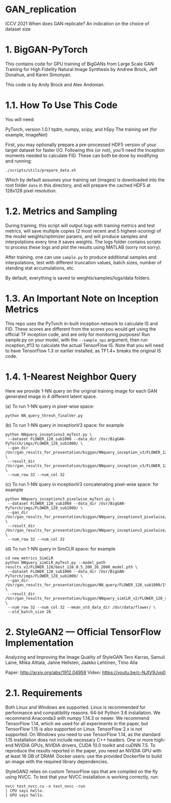 # GAN_replication
ICCV 2021 When does GAN replicate? An indication on the choice of dataset size

# 1. BigGAN-PyTorch
This contains code for GPU training of BigGANs from Large Scale GAN Training for High Fidelity Natural Image Synthesis by Andrew Brock, Jeff Donahue, and Karen Simonyan.

This code is by Andy Brock and Alex Andonian.

# 1.1. How To Use This Code
You will need:

PyTorch, version 1.0.1
tqdm, numpy, scipy, and h5py
The training set (for example, ImageNet)

First, you may optionally prepare a pre-processed HDF5 version of your target dataset for faster I/O. Following this (or not), you'll need the Inception moments needed to calculate FID. These can both be done by modifying and running:
```
./scripts/utils/prepare_data.sh
```
Which by default assumes your training set (images) is downloaded into the root folder ```data``` in this directory, and will prepare the cached HDF5 at 128x128 pixel resolution.

# 1.2. Metrics and Sampling
During training, this script will output logs with training metrics and test metrics, will save multiple copies (2 most recent and 5 highest-scoring) of the model weights/optimizer params, and will produce samples and interpolations every time it saves weights. The logs folder contains scripts to process these logs and plot the results using MATLAB (sorry not sorry).

After training, one can use ```sample.py``` to produce additional samples and interpolations, test with different truncation values, batch sizes, number of standing stat accumulations, etc. 

By default, everything is saved to weights/samples/logs/data folders.

# 1.3. An Important Note on Inception Metrics
This repo uses the PyTorch in-built inception network to calculate IS and FID. These scores are different from the scores you would get using the official TF inception code, and are only for monitoring purposes! Run sample.py on your model, with the ```--sample_npz``` argument, then run inception_tf13 to calculate the actual TensorFlow IS. Note that you will need to have TensorFlow 1.3 or earlier installed, as TF1.4+ breaks the original IS code.

# 1.4. 1-Nearest Neighbor Query
Here we provide 1-NN query on the original training image for each GAN generated image in 4 different latent space.

(a) To run 1-NN query in pixel-wise space:
```
python NN_query_thresh_finalVer.py
```
(b) To run 1-NN query in inceptionV3 space: for example
```
python NNquery_inceptionv3_myTest.py \
 --dataset FLOWER_128_sub1000 --data_dir /Usr/BigGAN-PyTorch/imgs/FLOWER_128_sub1000/ \
 --gan_dir /Usr/gan_results_for_presentation/biggan/NNquery_inception_v3/FLOWER_128_sub1000/Itr38950/view_sampleSheetImgs/ \
 --result_dir /Usr/gan_results_for_presentation/biggan/NNquery_inception_v3/FLOWER_128_sub1000/Itr38950/ \
 --num_row 32 --num_col 32 
```
(c) To run 1-NN query in inceptionV3 concatenating pixel-wise space: for example
```
python NNquery_inceptionv3_pixelwise_myTest.py \
 --dataset FLOWER_128_sub1000 --data_dir /Usr/BigGAN-PyTorch/imgs/FLOWER_128_sub1000/ \
 --gan_dir /Usr/gan_results_for_presentation/biggan/NNquery_inceptionv3_pixelwise/FLOWER_128_sub1000/Itr38950/view_sampleSheetImgs/ \
 --result_dir /Usr/gan_results_for_presentation/biggan/NNquery_inceptionv3_pixelwise/FLOWER_128_sub1000/Itr38950/ \
 --num_row 32 --num_col 32
 ```
(d) To run 1-NN query in SimCLR space: for example
```
cd new_metrics_SimCLR
python NNquery_simCLR_myTest.py --model_path results_v2/FLOWER_128/best_128_0.5_200_26_2000_model.pth \
 --dataset FLOWER_128_sub1000 --data_dir /Usr/BigGAN-PyTorch/imgs/FLOWER_128_sub1000/ \
 --gan_dir /Usr/gan_results_for_presentation/biggan/NN_query/FLOWER_128_sub1000/Itr38950/view_sampleSheetImgs/ \
 --result_dir /Usr/gan_results_for_presentation/biggan/NNquery_simCLR_v2/FLOWER_128_sub1000/Itr38950/ \
 --num_row 32 --num_col 32 --mean_std_data_dir /Usr/data/flower/ \
 --old_batch_size 26
```

# 2. StyleGAN2 — Official TensorFlow Implementation
Analyzing and Improving the Image Quality of StyleGAN
Tero Karras, Samuli Laine, Miika Aittala, Janne Hellsten, Jaakko Lehtinen, Timo Aila

Paper: http://arxiv.org/abs/1912.04958
Video: https://youtu.be/c-NJtV9Jvp0

# 2.1. Requirements
Both Linux and Windows are supported. Linux is recommended for performance and compatibility reasons.
64-bit Python 3.6 installation. We recommend Anaconda3 with numpy 1.14.3 or newer.
We recommend TensorFlow 1.14, which we used for all experiments in the paper, but TensorFlow 1.15 is also supported on Linux. TensorFlow 2.x is not supported.
On Windows you need to use TensorFlow 1.14, as the standard 1.15 installation does not include necessary C++ headers.
One or more high-end NVIDIA GPUs, NVIDIA drivers, CUDA 10.0 toolkit and cuDNN 7.5. To reproduce the results reported in the paper, you need an NVIDIA GPU with at least 16 GB of DRAM.
Docker users: use the provided Dockerfile to build an image with the required library dependencies.

StyleGAN2 relies on custom TensorFlow ops that are compiled on the fly using NVCC. To test that your NVCC installation is working correctly, run:
```
nvcc test_nvcc.cu -o test_nvcc -run
| CPU says hello.
| GPU says hello.
```






